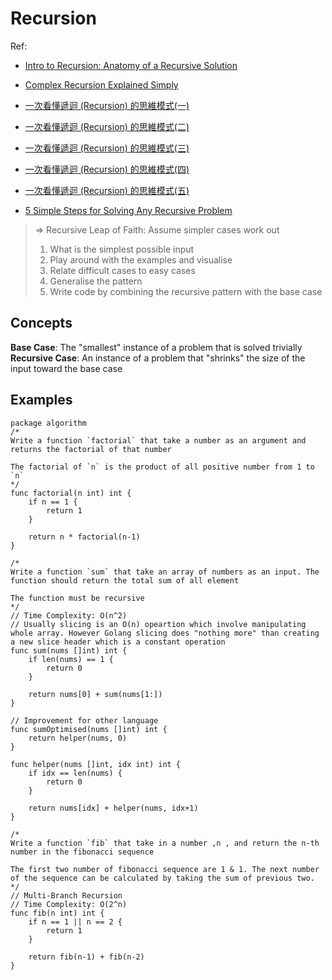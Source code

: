 # Recursion
Ref:
- [Intro to Recursion: Anatomy of a Recursive Solution](https://www.youtube.com/watch?v=yBWlPte6FhA&list=PLxQ8cCJ6LyOZHhAjIYrEFWcfYdyJl5VYf&index=3&pp=iAQB)
- [Complex Recursion Explained Simply](https://www.youtube.com/watch?v=wRH2I6IN4BE&list=PLxQ8cCJ6LyOZHhAjIYrEFWcfYdyJl5VYf&index=6&pp=iAQB)
- [一次看懂遞迴 (Recursion) 的思維模式(一)](https://medium.com/appworks-school/%E9%80%B2%E5%85%A5%E9%81%9E%E8%BF%B4-recursion-%E7%9A%84%E4%B8%96%E7%95%8C-%E4%B8%80-59fa4b394ef6)
- [一次看懂遞迴 (Recursion) 的思維模式(二)](https://medium.com/appworks-school/%E9%80%B2%E5%85%A5%E9%81%9E%E8%BF%B4-recursion-%E7%9A%84%E4%B8%96%E7%95%8C-%E4%BA%8C-58196a45a945)
- [一次看懂遞迴 (Recursion) 的思維模式(三)](https://medium.com/appworks-school/%E9%80%B2%E5%85%A5%E9%81%9E%E8%BF%B4-recursion-%E7%9A%84%E4%B8%96%E7%95%8C-%E4%B8%89-d2fd70b5b171)
- [一次看懂遞迴 (Recursion) 的思維模式(四)](https://medium.com/appworks-school/%E9%80%B2%E5%85%A5%E9%81%9E%E8%BF%B4-recursion-%E7%9A%84%E4%B8%96%E7%95%8C-%E5%9B%9B-27d86b9fbd1d)
- [一次看懂遞迴 (Recursion) 的思維模式(五)](https://medium.com/appworks-school/%E9%80%B2%E5%85%A5%E9%81%9E%E8%BF%B4-recursion-%E7%9A%84%E4%B8%96%E7%95%8C-%E4%BA%94-b678adad95ca)

- [5 Simple Steps for Solving Any Recursive Problem](https://www.youtube.com/watch?v=ngCos392W4w)
> => Recursive Leap of Faith: Assume simpler cases work out
> 1. What is the simplest possible input
> 2. Play around with the examples and visualise
> 3. Relate difficult cases to easy cases
> 4. Generalise the pattern
> 5. Write code by combining the recursive pattern with the base case

## Concepts
**Base Case**: The "smallest" instance of a problem that is solved trivially
**Recursive Case**: An instance of a problem that "shrinks" the size of the input toward the base case 

## Examples
```Golang
package algorithm
/*
Write a function `factorial` that take a number as an argument and returns the factorial of that number

The factorial of `n` is the product of all positive number from 1 to `n`
*/
func factorial(n int) int {
    if n == 1 {
        return 1
    }

    return n * factorial(n-1)
}

/*
Write a function `sum` that take an array of numbers as an input. The function should return the total sum of all element

The function must be recursive
*/
// Time Complexity: O(n^2)
// Usually slicing is an O(n) opeartion which involve manipulating whole array. However Golang slicing does "nothing more" than creating a new slice header which is a constant operation
func sum(nums []int) int {
    if len(nums) == 1 {
        return 0
    }

    return nums[0] + sum(nums[1:])
}

// Improvement for other language
func sumOptimised(nums []int) int {
    return helper(nums, 0)
}

func helper(nums []int, idx int) int {
    if idx == len(nums) {
        return 0
    }

    return nums[idx] + helper(nums, idx+1)
}

/*
Write a function `fib` that take in a number ,n , and return the n-th number in the fibonacci sequence

The first two number of fibonacci sequence are 1 & 1. The next number of the sequence can be calculated by taking the sum of previous two.
*/
// Multi-Branch Recursion
// Time Complexity: O(2^n)
func fib(n int) int {
    if n == 1 || n == 2 {
        return 1
    }

    return fib(n-1) + fib(n-2)
}
```
